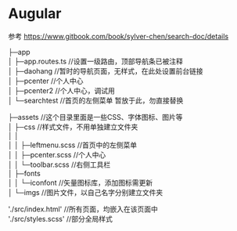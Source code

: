 # Augular
参考 https://www.gitbook.com/book/sylver-chen/search-doc/details  


├─app  
│  ├─app.routes.ts                  //设置一级路由，顶部导航条已被注释  
│  ├─daohang 						//暂时的导航页面，无样式，在此处设置前台链接  
│  ├─pcenter 						//个人中心  
│  ├─pcenter2 						//个人中心，调试用  
│  └─searchtest                     //首页的左侧菜单 暂放于此，勿直接替换  
  
├─assets 							//这个目录里面是一些CSS、字体图标、图片等  
│  ├─css                            //样式文件，不用单独建立文件夹  
│  │                                  
│  │  ├─leftmenu.scss               //首页中的左侧菜单  
│  │  ├─pcenter.scss                //个人中心  
│  │  └─toolbar.scss                //右侧工具栏  
│  ├─fonts                            
│  │  └─iconfont                    //矢量图标库，添加图标需更新  
│  └─imgs                           //图片文件，以自己名字分别建立文件夹  
  
'./src/index.html'                  //所有页面，均嵌入在该页面中  
'./src/styles.scss'                 //部分全局样式  
